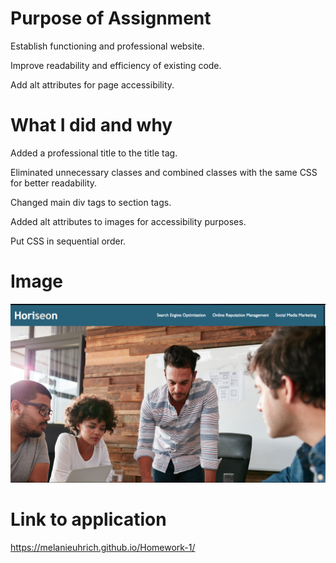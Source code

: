 # Purpose of Assignment 

Establish functioning and professional website. 

Improve readability and efficiency of existing code.

Add alt attributes for page accessibility. 

# What I did and why 

Added a professional title to the title tag. 

Eliminated unnecessary classes and combined classes with the same CSS for better readability. 

Changed main div tags to section tags. 

Added alt attributes to images for accessibility purposes. 

Put CSS in sequential order. 

# Image 

![Alt text](/img.png? "Assignment Screenshot")

# Link to application 

https://melanieuhrich.github.io/Homework-1/